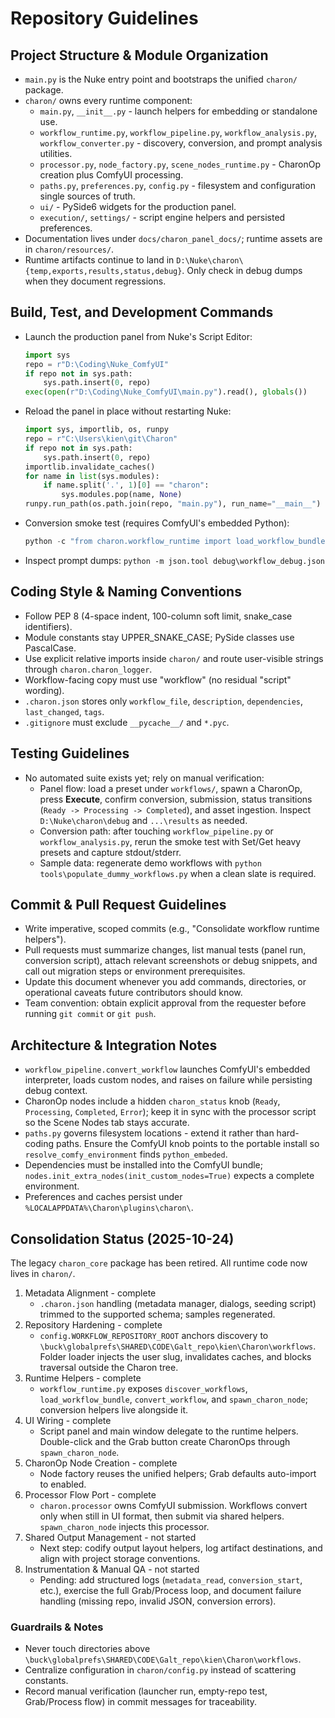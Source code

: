 # Repository Guidelines

## Project Structure & Module Organization
- `main.py` is the Nuke entry point and bootstraps the unified `charon/` package.
- `charon/` owns every runtime component:
  - `main.py`, `__init__.py` - launch helpers for embedding or standalone use.
  - `workflow_runtime.py`, `workflow_pipeline.py`, `workflow_analysis.py`, `workflow_converter.py` - discovery, conversion, and prompt analysis utilities.
  - `processor.py`, `node_factory.py`, `scene_nodes_runtime.py` - CharonOp creation plus ComfyUI processing.
  - `paths.py`, `preferences.py`, `config.py` - filesystem and configuration single sources of truth.
  - `ui/` - PySide6 widgets for the production panel.
  - `execution/`, `settings/` - script engine helpers and persisted preferences.
- Documentation lives under `docs/charon_panel_docs/`; runtime assets are in `charon/resources/`.
- Runtime artifacts continue to land in `D:\Nuke\charon\{temp,exports,results,status,debug}`. Only check in debug dumps when they document regressions.

## Build, Test, and Development Commands
- Launch the production panel from Nuke's Script Editor:
  ```python
  import sys
  repo = r"D:\Coding\Nuke_ComfyUI"
  if repo not in sys.path:
      sys.path.insert(0, repo)
  exec(open(r"D:\Coding\Nuke_ComfyUI\main.py").read(), globals())
  ```
- Reload the panel in place without restarting Nuke:
  ```python
  import sys, importlib, os, runpy
  repo = r"C:\Users\kien\git\Charon"
  if repo not in sys.path:
      sys.path.insert(0, repo)
  importlib.invalidate_caches()
  for name in list(sys.modules):
      if name.split('.', 1)[0] == "charon":
          sys.modules.pop(name, None)
  runpy.run_path(os.path.join(repo, "main.py"), run_name="__main__")
  ```
- Conversion smoke test (requires ComfyUI's embedded Python):
  ```powershell
  python -c "from charon.workflow_runtime import load_workflow_bundle, convert_workflow;  bundle = load_workflow_bundle(r'workflows\rgb2x_albedo_GET');  convert_workflow(bundle['workflow'], comfy_path=r'D:\ComfyUI_windows_portable_nvidia\ComfyUI_windows_portable\run_nvidia_gpu.bat')"
  ```
- Inspect prompt dumps: `python -m json.tool debug\workflow_debug.json`

## Coding Style & Naming Conventions
- Follow PEP 8 (4-space indent, 100-column soft limit, snake_case identifiers).
- Module constants stay UPPER_SNAKE_CASE; PySide classes use PascalCase.
- Use explicit relative imports inside `charon/` and route user-visible strings through `charon.charon_logger`.
- Workflow-facing copy must use "workflow" (no residual "script" wording).
- `.charon.json` stores only `workflow_file`, `description`, `dependencies`, `last_changed`, `tags`.
- `.gitignore` must exclude `__pycache__/` and `*.pyc`.

## Testing Guidelines
- No automated suite exists yet; rely on manual verification:
  - Panel flow: load a preset under `workflows/`, spawn a CharonOp, press **Execute**, confirm conversion, submission, status transitions (`Ready -> Processing -> Completed`), and asset ingestion. Inspect `D:\Nuke\charon\debug` and `...\results` as needed.
  - Conversion path: after touching `workflow_pipeline.py` or `workflow_analysis.py`, rerun the smoke test with Set/Get heavy presets and capture stdout/stderr.
  - Sample data: regenerate demo workflows with `python tools\populate_dummy_workflows.py` when a clean slate is required.

## Commit & Pull Request Guidelines
- Write imperative, scoped commits (e.g., "Consolidate workflow runtime helpers").
- Pull requests must summarize changes, list manual tests (panel run, conversion script), attach relevant screenshots or debug snippets, and call out migration steps or environment prerequisites.
- Update this document whenever you add commands, directories, or operational caveats future contributors should know.
- Team convention: obtain explicit approval from the requester before running `git commit` or `git push`.

## Architecture & Integration Notes
- `workflow_pipeline.convert_workflow` launches ComfyUI's embedded interpreter, loads custom nodes, and raises on failure while persisting debug context.
- CharonOp nodes include a hidden `charon_status` knob (`Ready`, `Processing`, `Completed`, `Error`); keep it in sync with the processor script so the Scene Nodes tab stays accurate.
- `paths.py` governs filesystem locations - extend it rather than hard-coding paths. Ensure the ComfyUI knob points to the portable install so `resolve_comfy_environment` finds `python_embeded`.
- Dependencies must be installed into the ComfyUI bundle; `nodes.init_extra_nodes(init_custom_nodes=True)` expects a complete environment.
- Preferences and caches persist under `%LOCALAPPDATA%\Charon\plugins\charon\`.

## Consolidation Status (2025-10-24)
The legacy `charon_core` package has been retired. All runtime code now lives in `charon/`.

1. Metadata Alignment - complete
   - `.charon.json` handling (metadata manager, dialogs, seeding script) trimmed to the supported schema; samples regenerated.
2. Repository Hardening - complete
   - `config.WORKFLOW_REPOSITORY_ROOT` anchors discovery to `\buck\globalprefs\SHARED\CODE\Galt_repo\kien\Charon\workflows`. Folder loader injects the user slug, invalidates caches, and blocks traversal outside the Charon tree.
3. Runtime Helpers - complete
   - `workflow_runtime.py` exposes `discover_workflows`, `load_workflow_bundle`, `convert_workflow`, and `spawn_charon_node`; conversion helpers live alongside it.
4. UI Wiring - complete
   - Script panel and main window delegate to the runtime helpers. Double-click and the Grab button create CharonOps through `spawn_charon_node`.
5. CharonOp Node Creation - complete
   - Node factory reuses the unified helpers; Grab defaults auto-import to enabled.
6. Processor Flow Port - complete
   - `charon.processor` owns ComfyUI submission. Workflows convert only when still in UI format, then submit via shared helpers. `spawn_charon_node` injects this processor.
7. Shared Output Management - not started
   - Next step: codify output layout helpers, log artifact destinations, and align with project storage conventions.
8. Instrumentation & Manual QA - not started
   - Pending: add structured logs (`metadata_read`, `conversion_start`, etc.), exercise the full Grab/Process loop, and document failure handling (missing repo, invalid JSON, conversion errors).

### Guardrails & Notes
- Never touch directories above `\buck\globalprefs\SHARED\CODE\Galt_repo\kien\Charon\workflows`.
- Centralize configuration in `charon/config.py` instead of scattering constants.
- Record manual verification (launcher run, empty-repo test, Grab/Process flow) in commit messages for traceability.
